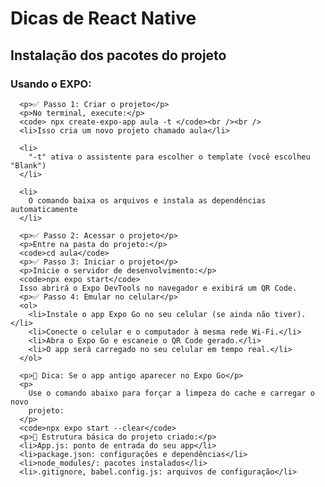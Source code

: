<!doctype html>
<html lang="en">
  <head>
    <meta charset="UTF-8" />
    <meta name="viewport" content="width=device-width, initial-scale=1.0" />
    <title>Dicas de React Native</title>
  </head>
      <h1>Dicas de React Native</h1>
      <h2>Instalação dos pacotes do projeto</h2>
      <h3>Usando o EXPO:</h3>

      <p>✅ Passo 1: Criar o projeto</p>
      <p>No terminal, execute:</p>
      <code> npx create-expo-app aula -t </code><br /><br />
      <li>Isso cria um novo projeto chamado aula</li>

      <li>
        "-t" ativa o assistente para escolher o template (você escolheu "Blank")
      </li>

      <li>
        O comando baixa os arquivos e instala as dependências automaticamente
      </li>

      <p>✅ Passo 2: Acessar o projeto</p>
      <p>Entre na pasta do projeto:</p>
      <code>cd aula</code>
      <p>✅ Passo 3: Iniciar o projeto</p>
      <p>Inicie o servidor de desenvolvimento:</p>
      <code>npx expo start</code>
      Isso abrirá o Expo DevTools no navegador e exibirá um QR Code.
      <p>✅ Passo 4: Emular no celular</p>
      <ol>
        <li>Instale o app Expo Go no seu celular (se ainda não tiver).</li>
        <li>Conecte o celular e o computador à mesma rede Wi-Fi.</li>
        <li>Abra o Expo Go e escaneie o QR Code gerado.</li>
        <li>O app será carregado no seu celular em tempo real.</li>
      </ol>

      <p>🔄 Dica: Se o app antigo aparecer no Expo Go</p>
      <p>
        Use o comando abaixo para forçar a limpeza do cache e carregar o novo
        projeto:
      </p>
      <code>npx expo start --clear</code>
      <p>📁 Estrutura básica do projeto criado:</p>
      <li>App.js: ponto de entrada do seu app</li>
      <li>package.json: configurações e dependências</li>
      <li>node_modules/: pacotes instalados</li>
      <li>.gitignore, babel.config.js: arquivos de configuração</li>

</html>
